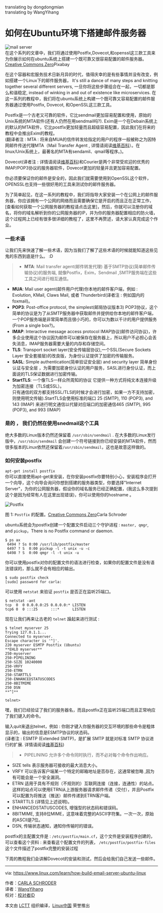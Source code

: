 translating by dongdongmian  
translating by WangYihang  
  
如何在Ubuntu环境下搭建邮件服务器  
============================================================  
  
 ![mail server](https://www.linux.com/sites/lcom/files/styles/rendered_file/public/mail-stack.jpg?itok=SVMfa8WZ "mail server")   
在这个系列的文章中，我们将通过使用Postfix,Dovecot,和openssl这三款工具来为你展示如何在ubuntu系统上搭建一个既可靠又很容易配置的邮件服务器。[Creative Commons Zero][2]Pixabay  
  
在这个容器和宏服务技术日新月异的时代，值得庆幸的是有些事情并没有改变，例如搭建一个Linux下的邮件服务器， It's still a dance of many steps and knitting together several different servers, 一旦你将这些步骤组合在一起，一切都是那么和谐稳定, instead of winking in and out of existence like microservices. 在这一系列的教程中，我们将在ubuntu系统上构建一个既可靠又容易配置的邮件服务器通过使用Postfix, Dovecot, 和OpenSSL这三款工具。  
  
Postfix是一个古老又可靠的软件，它比sendmail更加容易配置和使用，原始的Unix系统的MTA软件(还有人仍然在用sendmail吗?). Exim是一个在Debain系统上的默认的MTA软件，它比postfix更加轻量而且超级容易配置，因此我们在将来的教程中会推出Exim的教程。  
(翻译者注 : MTA : 将来自MUA的信件转发给指定的用户的程序一般被称之为因特网邮件传送代理MTA（Mail Transfer Agent , 详情请阅读[维基百科](https://en.wikipedia.org/wiki/Message_transfer_agent)）。在linux/Unix系统上，最著名的MTA有sendamil、qmail等程序。)。  
  
  
Dovecot(译者注 : 详情请阅读[维基百科](https://en.wikipedia.org/wiki/Dovecot_(software)))和Courier是两个非常受欢迎的优秀的IMAP/POP3协议的服务器软件，Dovecot更加的轻量并且更加容易配置。  
  
你必须要保证你的邮件是安全的，因此我们就需要使用到OpenSSL这个软件，OPENSSL也支持一些很好用的工具来测试你的邮件服务器。  
  
为了简单起见，在这一系列的教程中，我们将指导大家安装一个在公网上的邮件服务器，你应该拥有一个公网的网络而且需要确保它是开启的而且正在正常工作，[查看如何获取一个公网服务器的教程请点击这里]，然后，你就可以注册你的域名，将你的域名解析到你的公网服务器的IP，并为你的服务器配置相应的防火墙，这个过程网上已经有很多很详细的教程了，这里不再赘述，请大家认真完成这个作业。  
  
### 一些术语  
  
让我们先来快速了解一些术语，因为当我们了解了这些术语的时候就能知道这些见鬼的东西到底是什么。 :D  
  
> *   **MTA**: Mail transfer agent(邮件转发代理) 基于SMTP协议(简单邮件传输协议)的服务端, 就像Postfix，Exim，Sendmail ,SMTP服务端在这些工具之间进行相互通信。  
*   **MUA**: Mail user agent(邮件用户代理)你本地的邮件客户端，例如 : Evolution, KMail, Claws Mail, 或者 Thunderbird(译者注 : 例如国内的foxmail)。  
*   **POP3**: Post-office protocol, the simplest(邮局协议版本3) POP3协议，这个简单的协议是为了从SMTP服务器中获取邮件并提供给你本地的邮件客户端，一个POP服务端是非常简单而且很小巧的，你可以为数以千计的用户提供服务(From a single box?)。  
*   **IMAP**: Interactive message access protocol  IMAP协议(邮件访问协议)，许多企业使用这个协议因为邮件可以被保存在服务器上，所以用户不必担心会丢失消息，IMAP服务器需要大量的内存和存储空间。  
*   **TLS**: Transport socket layer(安全传输层协议),一个SSL(Secure Sockets Layer 安全套接层)的改良版，为身份认证提供了加密的传输服务。  
*   **SASL**: Simple authentication(简单验证安全层) and security layer 简单身份认证与安全层 ，为需要加密身份认证的用户服务，SASL进行身份认证，而上面说的TLS保证数据进行加密传输。  
*   **StartTLS**: 一个像TLS一样众所周知的协议  它提供一种方式将纯文本连接升级为加密连接（TLS或SSL）。  
  只有通信的双方都支持SSL/TLS的时候才会进行加密，如果一方不支持加密，则使用明文传输).StartTLS会使用标准的端口 25 (SMTP), 110 (POP3), and 143 (IMAP) 来进行明文通信以代替对应端口的加密通信465 (SMTP), 995 (POP3), and 993 (IMAP)  
  
### 是的 ， 我们仍然在使用snedmail这个工具  
  
  绝大多数的Linux版本仍然还保留着 `/usr/sbin/sendmail` . 在大多数的Linux发行版中，`/usr/sbin/sendmail` 会创建一个符号链接到你已经安装的MTA软件，然而很多版本的Linux依然还保留着`/usr/sbin/sendmail`，这也是故意这样做的。  
  
### 如何安装postfix  
  
`apt-get install postfix`   
你可以直接使用apt-get来安装，在你安装postfix你要特别小心，安装程序会打开一个向导，这个向导会询问你想到搭建的服务器类型，你要选择"Internet Server"，为你的公网服务器，假设你的域名服务已经正确配置，(我这么多次提到这个是因为经常有人在这里出现错误)，你可以使用你的hostname 。 
  
  
  
 ![Postfix](https://www.linux.com/sites/lcom/files/styles/rendered_file/public/postfix-1.png?itok=NJLdtICb "Postfix")   
  
图 1: `Postfix` 的配置。[Creative Commons Zero][1]Carla Schroder  
  
ubuntu系统会为postfix创建一个配置文件启动三个守护进程 : `master, qmgr`, and `pickup`，There is no Postfix command or daemon.  
  
```  
$ ps ax  
 6494 ? Ss 0:00 /usr/lib/postfix/master  
 6497 ? S  0:00 pickup -l -t unix -u -c  
 6498 ? S  0:00 qmgr -l -t unix -u   
```  
  
你可以使用postfix对你的配置文件的语法进行检查，如果你的配置文件是没有语法错误的，那么就不会有相应的输出。  
  
```  
$ sudo postfix check  
[sudo] password for carla:   
```  
  
可以使用 `netstat` 来验证 `postfix` 是否正在监听25端口。  
  
```  
$ netstat -ant  
tcp  0  0 0.0.0.0:25 0.0.0.0:* LISTEN  
tcp6 0  0 :::25      :::*      LISTEN  
```  
  
现在让我们再来让古老的 `telnet` 躁起来进行测试 :   
  
```  
$ telnet myserver 25  
Trying 127.0.1.1...  
Connected to myserver.  
Escape character is '^]'.  
220 myserver ESMTP Postfix (Ubuntu)  
**EHLO myserver**  
250-myserver  
250-PIPELINING  
250-SIZE 10240000  
250-VRFY  
250-ETRN  
250-STARTTLS  
250-ENHANCEDSTATUSCODES  
250-8BITMIME  
250 DSN  
**^]**  
  
telnet>   
```  
  
嘿，我们已经验证了我们的服务器名，而且postfix正在监听25端口而且正常响应了我们键入的命令。  
  
  
输入quit来退出telnet，例如 : 你刚才键入你服务器的交互环境的那些命令是粗体显示的，输出的信息是ESMTP协议的状态码。  
(译者注 : ESMTP (Extended SMTP)，是扩展 SMTP 就是对标准 SMTP 协议进行的扩展. 详情请阅读[维基百科](https://en.wikipedia.org/wiki/Extended_SMTP))  
  
> *   PIPELINING 允许多个命令同时执行，而不必对每个命令作出响应。  
*   SIZE tells 表示服务器可接收的最大消息大小。  
*   VRFY 可以告诉客户端某一个特定的邮箱地址是否存在，这通常被忽略 ,因为有可能会是一个安全漏洞。  
*   ETRN 适用于具有不规则（不规则的）互联网连接（连接，连通性）的站点。这样的站点可以使用ETRN从上游服务器请求邮件传递（交付），并且Postfix可以配置为将推送（推送）邮件传递到ETRN客户端。  
*   STARTTLS (详情见上述说明)。  
*   ENHANCEDSTATUSCODES, 增强型的状态码和错误码。  
*   8BITMIME, 支持8位MIME，这意味着完整的ASCII字符集。一次一次，原始的ASCII是7位。  
*   DSN, 传输状态通知，通知你传输时的错误。  
  
postfix的主配置文件是 : `/etc/postfix/main.cf`，这个文件是安装程序创建的，可以查看这个资料 : 来查看这个配置文件的列表， `/etc/postfix/postfix-files`这个文件描述了postfix完整的安装过程  
  
下周的教程我们会讲解Dovecot的安装和测试，然后会给我们自己发送一些邮件。  
  
--------------------------------------------------------------------------------  
  
via: https://www.linux.com/learn/how-build-email-server-ubuntu-linux  
  
作者：[CARLA SCHRODER][a]  
译者：[WangYihang](https://github.com/WangYihang)  
校对：[校对者ID](https://github.com/校对者ID)  
  
本文由 [LCTT](https://github.com/LCTT/TranslateProject) 组织编译，[Linux中国](https://linux.cn/) 荣誉推出  
  
[a]:https://www.linux.com/users/cschroder  
[1]:https://www.linux.com/licenses/category/creative-commons-zero  
[2]:https://www.linux.com/licenses/category/creative-commons-zero  
[3]:https://www.linux.com/files/images/postfix-1png  
[4]:https://www.linux.com/files/images/mail-stackjpg  
[5]:https://www.linux.com/learn/dnsmasq-easy-lan-name-services  
[6]:http://www.postfix.org/postconf.5.html  
